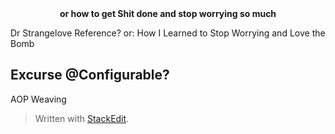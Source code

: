 <center><b>or how to get Shit done and stop worrying so much</b></center>

Dr Strangelove Reference?
 or: How I Learned to Stop Worrying and Love the Bomb

## Excurse @Configurable?
AOP Weaving



> Written with [StackEdit](https://stackedit.io/).
<!--stackedit_data:
eyJoaXN0b3J5IjpbLTE2NDc1NTI2MDhdfQ==
-->